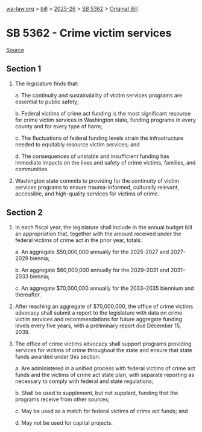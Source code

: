 [wa-law.org](/) > [bill](/bill/) > [2025-26](/bill/2025-26/) > [SB 5362](/bill/2025-26/sb/5362/) > [Original Bill](/bill/2025-26/sb/5362/1/)

# SB 5362 - Crime victim services

[Source](http://lawfilesext.leg.wa.gov/biennium/2025-26/Pdf/Bills/Senate%20Bills/5362.pdf)

## Section 1
1. The legislature finds that:

    a. The continuity and sustainability of victim services programs are essential to public safety;

    b. Federal victims of crime act funding is the most significant resource for crime victim services in Washington state, funding programs in every county and for every type of harm;

    c. The fluctuations of federal funding levels strain the infrastructure needed to equitably resource victim services; and

    d. The consequences of unstable and insufficient funding has immediate impacts on the lives and safety of crime victims, families, and communities.

2. Washington state commits to providing for the continuity of victim services programs to ensure trauma-informed, culturally relevant, accessible, and high-quality services for victims of crime.

## Section 2
1. In each fiscal year, the legislature shall include in the annual budget bill an appropriation that, together with the amount received under the federal victims of crime act in the prior year, totals:

    a. An aggregate $50,000,000 annually for the 2025-2027 and 2027-2029 biennia;

    b. An aggregate $60,000,000 annually for the 2029–2031 and 2031–2033 biennia;

    c. An aggregate $70,000,000 annually for the 2033–2035 biennium and thereafter.

2. After reaching an aggregate of $70,000,000, the office of crime victims advocacy shall submit a report to the legislature with data on crime victim services and recommendations for future aggregate funding levels every five years, with a preliminary report due December 15, 2039.

3. The office of crime victims advocacy shall support programs providing services for victims of crime throughout the state and ensure that state funds awarded under this section:

    a. Are administered in a unified process with federal victims of crime act funds and the victims of crime act state plan, with separate reporting as necessary to comply with federal and state regulations;

    b. Shall be used to supplement, but not supplant, funding that the programs receive from other sources;

    c. May be used as a match for federal victims of crime act funds; and

    d. May not be used for capital projects.
